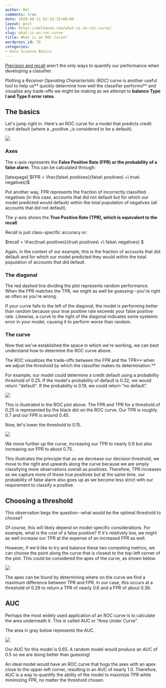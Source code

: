 ```yaml
---
author: Mel
comments: true
date: 2020-06-11 02:16:15+00:00
layout: post
link: https://melhanna.com/what-is-an-roc-curve/
slug: what-is-an-roc-curve
title: What is an ROC curve?
wordpress_id: 78
categories:
- Data Science Basics
---
```





[Precision and recall](https://melhanna.com/precision-vs-recall/) aren't the only ways to quantify our performance when developing a classifier.  







Plotting a _Receiver Operating Characteristic (ROC)_ curve is another useful tool to help us** quickly determine how well the classifier performs** and visualize any trade-offs we might be making as we attempt to **balance Type I and Type II error rates**.







## The basics







Let's jump right in.  Here's an ROC curve for a model that predicts credit card default (where a _positive _is considered to be a default).





![](https://melhanna.com/wp-content/uploads/2020/06/complete.png)





### Axes







The x-axis represents the **False Positive Rate (FPR) or the probability of a false alarm**.  This can be calculated through:







[latexpage] $FPR = \frac{false\ positives}{false\ positives\ +\ true\ negatives}$







Put another way, FPR represents the fraction of incorrectly classified negatives (in this case, accounts that did not default but for which our model predicted would default) within the total population of negatives (all accounts that did not default).







The y-axis shows the **True Positive Rate (TPR), which is equivalent to the recall**.







Recall is just class-specific accuracy or:







$recall = \frac{true\ positives}{true\ positives\ +\  false\ negatives} $







Again, in the context of our example, this is the fraction of accounts that did default and for which our model predicted they would within the total population of accounts that did default.







### The diagonal







The red dashed line dividing the plot represents random performance.  When the FPR matches the TPR, we might as well be guessing--you're right as often as you're wrong.







If your curve falls to the left of the diagonal, the model is performing better than random because your true positive rate exceeds your false positive rate.  Likewise, a curve to the right of the diagonal indicates some systemic error in your model, causing it to perform _worse_ than random.







### The curve







Now that we've established the space in which we're working, we can best understand how to determine the ROC curve above.  







The ROC visualizes the trade-offs between the FPR and the TPR** when we adjust the threshold by which the classifier makes its determination.**







For example, our model could determine a credit default using a probability threshold of 0.25.  If the model's probability of default is 0.32, we would return "default".  If the probability is 0.19, we could return "no default".





![](https://melhanna.com/wp-content/uploads/2020/06/threshold_025.png)





This is illustrated in the ROC plot above.  The FPR and TPR for a threshold of 0.25 is represented by the black dot on the ROC curve.  Our TPR is roughly 0.7 and our FPR is around 0.45.







Now, let's lower the threshold to 0.15.





![](https://melhanna.com/wp-content/uploads/2020/06/threshold_015.png)





We move further up the curve, increasing our TPR to nearly 0.9 but also increasing our FPR to about 0.75.







This illustrates the principle that as we decrease our decision threshold, we move to the right and upwards along the curve because we are simply classifying more observations overall as positives.  Therefore, TPR increases as we capture more of those true positives but at the same time, our probability of false alarm also goes up as we become less strict with our requirement to classify a positive.







## Choosing a threshold







This observation begs the question--what would be the optimal threshold to choose?







Of course, this will likely depend on model-specific considerations.  For example, what is the cost of a false positive?  If it's relatively low, we might as well increase our TPR at the expense of an increased FPR as well.







However, if we'd like to try and balance these two competing metrics, we can choose the point along the curve that is closest to the top-left corner of the plot.  This could be considered the apex of the curve, as shown below.





![](https://melhanna.com/wp-content/uploads/2020/06/download-10.png)





The apex can be found by determining where on the curve we find a maximum difference between TPR and FPR.  In our case, this occurs at a threshold of 0.29 to return a TPR of nearly 0.6 and a FPR of about 0.36.







## AUC







Perhaps the most widely used application of an ROC curve is to calculate the area underneath it.  This is called AUC or "Area Under Curve".







The area in gray below represents the AUC.





![](https://melhanna.com/wp-content/uploads/2020/06/download-12.png)





Our AUC for this model is 0.65.  A random model would produce an AUC of 0.5 so we are doing better than guessing!







An ideal model would have an ROC curve that hugs the axes with an apex close to the upper-left corner, resulting in an AUC of nearly 1.0.  Therefore, AUC is a way to quantify the ability of the model to maximize TPR while minimizing FPR, no matter the threshold chosen.







## 



